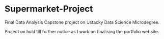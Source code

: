 # Supermarket-Project
Final Data Analysis Capstone project on Ustacky Data Science
Microdegree.

Project on hold till further notice as I work on finalising the
portfolio website.
